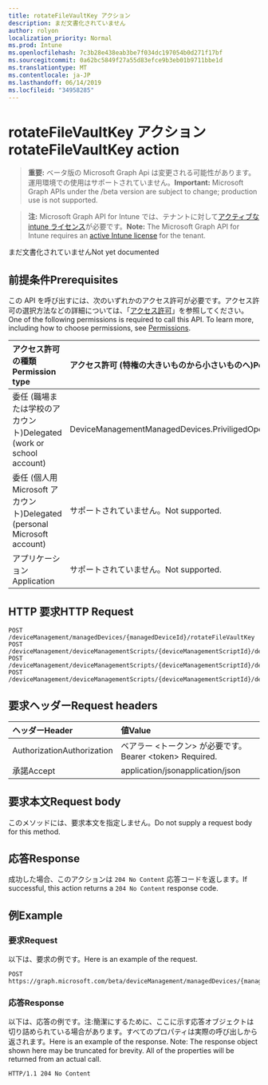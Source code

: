 ```yaml
---
title: rotateFileVaultKey アクション
description: まだ文書化されていません
author: rolyon
localization_priority: Normal
ms.prod: Intune
ms.openlocfilehash: 7c3b28e438eab3be7f034dc197054b0d271f17bf
ms.sourcegitcommit: 0a62bc5849f27a55d83efce9b3eb01b9711bbe1d
ms.translationtype: MT
ms.contentlocale: ja-JP
ms.lasthandoff: 06/14/2019
ms.locfileid: "34958285"
---
```

# <a name="rotatefilevaultkey-action"></a><span data-ttu-id="84630-103">rotateFileVaultKey アクション</span><span class="sxs-lookup"><span data-stu-id="84630-103">rotateFileVaultKey action</span></span>

> <span data-ttu-id="84630-104">**重要:** ベータ版の Microsoft Graph Api は変更される可能性があります。運用環境での使用はサポートされていません。</span><span class="sxs-lookup"><span data-stu-id="84630-104">**Important:** Microsoft Graph APIs under the /beta version are subject to change; production use is not supported.</span></span>

> <span data-ttu-id="84630-105">**注:** Microsoft Graph API for Intune では、テナントに対して[アクティブな intune ライセンス](https://go.microsoft.com/fwlink/?linkid=839381)が必要です。</span><span class="sxs-lookup"><span data-stu-id="84630-105">**Note:** The Microsoft Graph API for Intune requires an [active Intune license](https://go.microsoft.com/fwlink/?linkid=839381) for the tenant.</span></span>

<span data-ttu-id="84630-106">まだ文書化されていません</span><span class="sxs-lookup"><span data-stu-id="84630-106">Not yet documented</span></span>

## <a name="prerequisites"></a><span data-ttu-id="84630-107">前提条件</span><span class="sxs-lookup"><span data-stu-id="84630-107">Prerequisites</span></span>
<span data-ttu-id="84630-p101">この API を呼び出すには、次のいずれかのアクセス許可が必要です。アクセス許可の選択方法などの詳細については、「[アクセス許可](/graph/permissions-reference)」を参照してください。</span><span class="sxs-lookup"><span data-stu-id="84630-p101">One of the following permissions is required to call this API. To learn more, including how to choose permissions, see [Permissions](/graph/permissions-reference).</span></span>

|<span data-ttu-id="84630-110">アクセス許可の種類</span><span class="sxs-lookup"><span data-stu-id="84630-110">Permission type</span></span>|<span data-ttu-id="84630-111">アクセス許可 (特権の大きいものから小さいものへ)</span><span class="sxs-lookup"><span data-stu-id="84630-111">Permissions (from most to least privileged)</span></span>|
|:---|:---|
|<span data-ttu-id="84630-112">委任 (職場または学校のアカウント)</span><span class="sxs-lookup"><span data-stu-id="84630-112">Delegated (work or school account)</span></span>|<span data-ttu-id="84630-113">DeviceManagementManagedDevices.PriviligedOperation.All</span><span class="sxs-lookup"><span data-stu-id="84630-113">DeviceManagementManagedDevices.PriviligedOperation.All</span></span>|
|<span data-ttu-id="84630-114">委任 (個人用 Microsoft アカウント)</span><span class="sxs-lookup"><span data-stu-id="84630-114">Delegated (personal Microsoft account)</span></span>|<span data-ttu-id="84630-115">サポートされていません。</span><span class="sxs-lookup"><span data-stu-id="84630-115">Not supported.</span></span>|
|<span data-ttu-id="84630-116">アプリケーション</span><span class="sxs-lookup"><span data-stu-id="84630-116">Application</span></span>|<span data-ttu-id="84630-117">サポートされていません。</span><span class="sxs-lookup"><span data-stu-id="84630-117">Not supported.</span></span>|

## <a name="http-request"></a><span data-ttu-id="84630-118">HTTP 要求</span><span class="sxs-lookup"><span data-stu-id="84630-118">HTTP Request</span></span>
<!-- {
  "blockType": "ignored"
}
-->
``` http
POST /deviceManagement/managedDevices/{managedDeviceId}/rotateFileVaultKey
POST /deviceManagement/deviceManagementScripts/{deviceManagementScriptId}/deviceRunStates/{deviceManagementScriptDeviceStateId}/managedDevice/rotateFileVaultKey
POST /deviceManagement/deviceManagementScripts/{deviceManagementScriptId}/deviceRunStates/{deviceManagementScriptDeviceStateId}/managedDevice/users/{userId}/managedDevices/{managedDeviceId}/rotateFileVaultKey
POST /deviceManagement/deviceManagementScripts/{deviceManagementScriptId}/deviceRunStates/{deviceManagementScriptDeviceStateId}/managedDevice/detectedApps/{detectedAppId}/managedDevices/{managedDeviceId}/rotateFileVaultKey
```

## <a name="request-headers"></a><span data-ttu-id="84630-119">要求ヘッダー</span><span class="sxs-lookup"><span data-stu-id="84630-119">Request headers</span></span>
|<span data-ttu-id="84630-120">ヘッダー</span><span class="sxs-lookup"><span data-stu-id="84630-120">Header</span></span>|<span data-ttu-id="84630-121">値</span><span class="sxs-lookup"><span data-stu-id="84630-121">Value</span></span>|
|:---|:---|
|<span data-ttu-id="84630-122">Authorization</span><span class="sxs-lookup"><span data-stu-id="84630-122">Authorization</span></span>|<span data-ttu-id="84630-123">ベアラー &lt;トークン&gt; が必要です。</span><span class="sxs-lookup"><span data-stu-id="84630-123">Bearer &lt;token&gt; Required.</span></span>|
|<span data-ttu-id="84630-124">承諾</span><span class="sxs-lookup"><span data-stu-id="84630-124">Accept</span></span>|<span data-ttu-id="84630-125">application/json</span><span class="sxs-lookup"><span data-stu-id="84630-125">application/json</span></span>|

## <a name="request-body"></a><span data-ttu-id="84630-126">要求本文</span><span class="sxs-lookup"><span data-stu-id="84630-126">Request body</span></span>
<span data-ttu-id="84630-127">このメソッドには、要求本文を指定しません。</span><span class="sxs-lookup"><span data-stu-id="84630-127">Do not supply a request body for this method.</span></span>

## <a name="response"></a><span data-ttu-id="84630-128">応答</span><span class="sxs-lookup"><span data-stu-id="84630-128">Response</span></span>
<span data-ttu-id="84630-129">成功した場合、このアクションは `204 No Content` 応答コードを返します。</span><span class="sxs-lookup"><span data-stu-id="84630-129">If successful, this action returns a `204 No Content` response code.</span></span>

## <a name="example"></a><span data-ttu-id="84630-130">例</span><span class="sxs-lookup"><span data-stu-id="84630-130">Example</span></span>

### <a name="request"></a><span data-ttu-id="84630-131">要求</span><span class="sxs-lookup"><span data-stu-id="84630-131">Request</span></span>
<span data-ttu-id="84630-132">以下は、要求の例です。</span><span class="sxs-lookup"><span data-stu-id="84630-132">Here is an example of the request.</span></span>
``` http
POST https://graph.microsoft.com/beta/deviceManagement/managedDevices/{managedDeviceId}/rotateFileVaultKey
```

### <a name="response"></a><span data-ttu-id="84630-133">応答</span><span class="sxs-lookup"><span data-stu-id="84630-133">Response</span></span>
<span data-ttu-id="84630-p102">以下は、応答の例です。注:簡潔にするために、ここに示す応答オブジェクトは切り詰められている場合があります。すべてのプロパティは実際の呼び出しから返されます。</span><span class="sxs-lookup"><span data-stu-id="84630-p102">Here is an example of the response. Note: The response object shown here may be truncated for brevity. All of the properties will be returned from an actual call.</span></span>
``` http
HTTP/1.1 204 No Content
```





